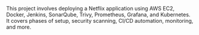 This project involves deploying a Netflix application using AWS EC2, Docker, Jenkins, SonarQube, Trivy, Prometheus, Grafana, and Kubernetes.
It covers phases of setup, security scanning, CI/CD automation, monitoring, and more.

